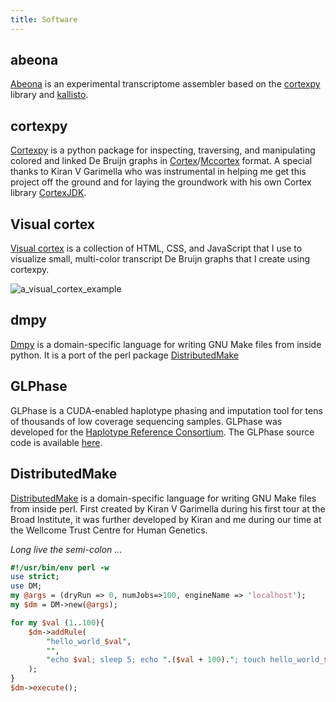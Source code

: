 ```yaml
---
title: Software
---
```

## abeona

[Abeona]() is an experimental transcriptome assembler based on the [cortexpy](.#Cortexpy) library and [kallisto](https://pachterlab.github.io/kallisto/). 

## cortexpy

[Cortexpy](https://github.com/winni2k/cortexpy) is a python package for inspecting, traversing, and manipulating colored and linked De Bruijn graphs in [Cortex](https://github.com/iqbal-lab/cortex)/[Mccortex](https://github.com/mcveanlab/mccortex) format. A special thanks to Kiran V Garimella who was instrumental in helping me get this project off the ground and for laying the groundwork with his own Cortex library [CortexJDK](https://github.com/mcveanlab/CortexJDK).

## Visual cortex

[Visual cortex](https://github.com/winni2k/visual_cortex) is a collection of HTML, CSS, and JavaScript that I use to visualize small, multi-color transcript De Bruijn graphs that I create using cortexpy. 

![a_visual_cortex_example](https://www.frontiersin.org/files/Articles/408314/fpls-09-01625-HTML/image_m/fpls-09-01625-g002.jpg)

## dmpy

[Dmpy](https://github.com/kvg/dmpy) is a domain-specific language for writing GNU Make files from inside python. It is a port of the perl package [DistributedMake]()

## GLPhase

GLPhase is a CUDA-enabled haplotype phasing and imputation tool for tens of thousands of low coverage sequencing samples.  GLPhase was developed for the [Haplotype Reference Consortium](http://www.haplotype-reference-consortium.org/).  The GLPhase source code is available [here](https://github.com/winni2k/GLPhase).

## DistributedMake

[DistributedMake](https://github.com/winni2k/DM) is a domain-specific language for writing GNU Make files from inside perl. First created by Kiran V Garimella during his first tour at the Broad Institute, it was further developed by Kiran and me during our time at the Wellcome Trust Centre for Human Genetics. 

_Long live the semi-colon ..._
```perl
#!/usr/bin/env perl -w
use strict;
use DM;
my @args = (dryRun => 0, numJobs=>100, engineName => 'localhost');
my $dm = DM->new(@args);    

for my $val (1..100){
    $dm->addRule(
        "hello_world_$val",
        "",
        "echo $val; sleep 5; echo ".($val + 100)."; touch hello_world_$val"
    );
}
$dm->execute();
```


